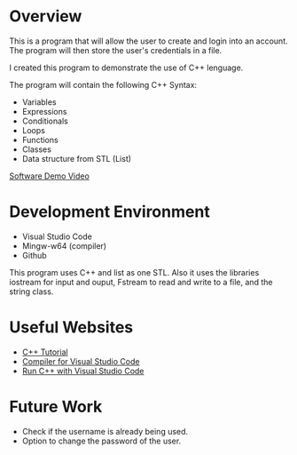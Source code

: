 # Overview

This is a program that will allow the user to create and login into an account. The program will then store the user's credentials in a file.

I created this program to demonstrate the use of C++ lenguage. 

The program will contain the following C++ Syntax:

- Variables 
- Expressions
- Conditionals
- Loops
- Functions
- Classes
- Data structure from STL (List)

[Software Demo Video](https://youtu.be/5F3j3TO9Jsc)

# Development Environment

- Visual Studio Code
- Mingw-w64 (compiler)
- Github

This program uses C++ and list as one STL. Also it uses the libraries iostream for input and ouput, Fstream to read and write to a file, and the string class.

# Useful Websites

* [C++ Tutorial](https://www.w3schools.com/CPP/default.asp)
* [Compiler for Visual Studio Code](https://nuwen.net/files/mingw/mingw-18.0-without-git.exe)
* [Run C++ with Visual Studio Code](https://www.youtube.com/watch?v=jvg4VtYEhKU)

# Future Work

* Check if the username is already being used.
* Option to change the password of the user.
